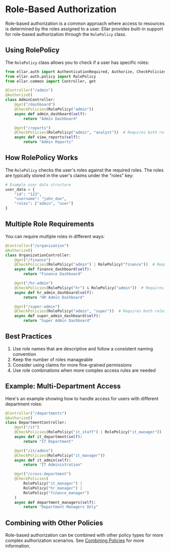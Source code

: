 # **Role-Based Authorization**

Role-based authorization is a common approach where access to resources is determined by the roles assigned to a user. Ellar provides built-in support for role-based authorization through the `RolePolicy` class.

## **Using RolePolicy**

The `RolePolicy` class allows you to check if a user has specific roles:

```python
from ellar.auth import AuthenticationRequired, Authorize, CheckPolicies
from ellar.auth.policy import RolePolicy
from ellar.common import Controller, get

@Controller("/admin")
@Authorize()
class AdminController:
    @get("/dashboard")
    @CheckPolicies(RolePolicy("admin"))
    async def admin_dashboard(self):
        return "Admin Dashboard"

    @get("/reports")
    @CheckPolicies(RolePolicy("admin", "analyst"))  # Requires both roles
    async def view_reports(self):
        return "Admin Reports"
```

## **How RolePolicy Works**

The `RolePolicy` checks the user's roles against the required roles. The roles are typically stored in the user's claims under the "roles" key:

```python
# Example user data structure
user_data = {
    "id": "123",
    "username": "john_doe",
    "roles": ["admin", "user"]
}
```

## **Multiple Role Requirements**

You can require multiple roles in different ways:

```python
@Controller("/organization")
@Authorize()
class OrganizationController:
    @get("/finance")
    @CheckPolicies(RolePolicy("admin") | RolePolicy("finance"))  # Requires either role
    async def finance_dashboard(self):
        return "Finance Dashboard"

    @get("/hr-admin")
    @CheckPolicies(RolePolicy("hr") & RolePolicy("admin"))  # Requires both roles
    async def hr_admin_dashboard(self):
        return "HR Admin Dashboard"

    @get("/super-admin")
    @CheckPolicies(RolePolicy("admin", "super"))  # Requires both roles (alternative syntax)
    async def super_admin_dashboard(self):
        return "Super Admin Dashboard"
```

## **Best Practices**

1. Use role names that are descriptive and follow a consistent naming convention
2. Keep the number of roles manageable
3. Consider using claims for more fine-grained permissions
4. Use role combinations when more complex access rules are needed

## **Example: Multi-Department Access**

Here's an example showing how to handle access for users with different department roles:

```python
@Controller("/departments")
@Authorize()
class DepartmentController:
    @get("/it")
    @CheckPolicies(RolePolicy("it_staff") | RolePolicy("it_manager"))
    async def it_department(self):
        return "IT Department"

    @get("/it/admin")
    @CheckPolicies(RolePolicy("it_manager"))
    async def it_admin(self):
        return "IT Administration"

    @get("/cross-department")
    @CheckPolicies(
        RolePolicy("it_manager") | 
        RolePolicy("hr_manager") | 
        RolePolicy("finance_manager")
    )
    async def department_managers(self):
        return "Department Managers Only"
```

## **Combining with Other Policies**

Role-based authorization can be combined with other policy types for more complex authorization scenarios. See [Combining Policies](./combining-policies.md) for more information. 
